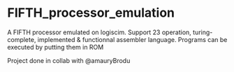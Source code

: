 # FIFTH_processor_emulation
 A FIFTH processor emulated on logiscim. Support 23 operation, turing-complete, implemented & functionnal assembler language. Programs can be executed by putting them in ROM

Project done in collab with @amauryBrodu

